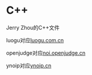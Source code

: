 # C++

Jerry Zhou的C++文件

luogu对应[luogu.com.cn](https://www.luogu.com.cn/)

openjudge对应[noi.openjudge.cn](http://noi.openjudge.cn/)

ynoip对应[ynoip.cn](https://ynoip.cn/)
